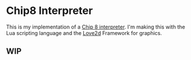 # Chip8 Interpreter
This is my implementation of a [Chip 8 interpreter](https://en.wikipedia.org/wiki/CHIP-8). I'm making this with the Lua scripting language and the [Love2d](https://love2d.org/) Framework for graphics.

## WIP